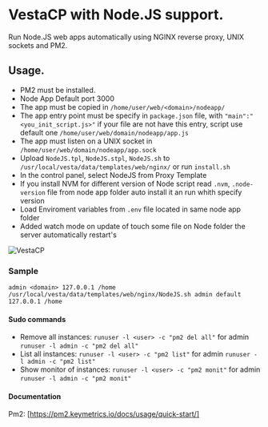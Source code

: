 # VestaCP with Node.JS support.

Run Node.JS web apps automatically using NGINX reverse proxy, UNIX sockets and PM2.

## Usage.

- PM2 must be installed.
- Node App Default port 3000
- The app must be copied in `/home/user/web/<domain>/nodeapp/`
- The app entry point must be specify in `package.json` file, with `"main":"<you_init_script.js>"` if your file are not have this entry, script use default one `/home/user/web/domain/nodeapp/app.js`
- The app must listen on a UNIX socket in `/home/user/web/domain/nodeapp/app.sock`
- Upload `NodeJS.tpl`, `NodeJS.stpl`, `NodeJS.sh` to `/usr/local/vesta/data/templates/web/nginx/` or run `install.sh`
- In the control panel, select NodeJS from Proxy Template
- If you install NVM for different version of Node script read `.nvm`, `.node-version` file from node app folder auto install it an run whith specify version
- Load Enviroment variables from `.env` file located in same node app folder
- Added watch mode on update of touch some file on Node folder the server automatically restart's

![VestaCP](https://logico.com.ar/img/2019/04/21/vestacp_proxy_setup.png)

### Sample

`admin <domain> 127.0.0.1 /home`
`/usr/local/vesta/data/templates/web/nginx/NodeJS.sh admin default 127.0.0.1 /home`

#### Sudo commands

* Remove all instances: `runuser -l <user> -c "pm2 del all"` for admin `runuser -l admin -c "pm2 del all"`
* List all instances: `runuser -l <user> -c "pm2 list"` for admin `runuser -l admin -c "pm2 list"`
* Show monitor of instances: `runuser -l <user> -c "pm2 monit"` for admin `runuser -l admin -c "pm2 monit"`


#### Documentation

Pm2: [https://pm2.keymetrics.io/docs/usage/quick-start/]